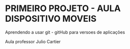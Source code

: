 
# PRIMEIRO PROJETO - AULA DISPOSITIVO MOVEIS

Aprendendo a usar git - gitHub para versoes de aplicações

Aula professor Julio Cartier

